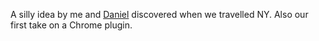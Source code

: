 A silly idea by me and [Daniel](https://github.com/daniehol) discovered when we travelled NY. Also our first take on a Chrome plugin.